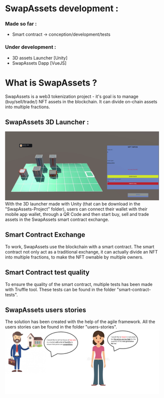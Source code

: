 # SwapAssets development :
### Made so far :
  - Smart contract -> conception/development/tests

### Under development :
  - 3D assets Launcher [Unity]
  - SwapAssets Dapp [VueJS]

# What is SwapAssets ?
SwapAssets is a web3 tokenization project - it's goal is to manage (buy/sell/trade/) NFT assets in the blockchain. It can divide on-chain assets into multiple fractions.

## SwapAssets 3D Launcher :
![3D Launcher](Ressources/LauncherSwapAssets.png "SwapAssets Launcher")
With the 3D launcher made with Unity (that can be download in the "SwapAssets-Project" folder), users can connect their wallet with their mobile app wallet, through a QR Code and then start buy, sell and trade assets in the SwapAssets smart contract exchange.

## Smart Contract Exchange
To work, SwapAssets use the blockchain with a smart contract. The smart contract not only act as a traditional exchange, it can actually divide an NFT into multiple fractions, to make the NFT ownable by multiple owners.

## Smart Contract test quality
To ensure the quality of the smart contract, multiple tests has been made with Truffle tool. These tests can be found in the folder "smart-contract-tests".

## SwapAssets users stories
The solution has been created with the help of the agile framework. All the users stories can be found in the folder "users-stories".
![Users Stories](Ressources/solve.png "Example of users stories")

